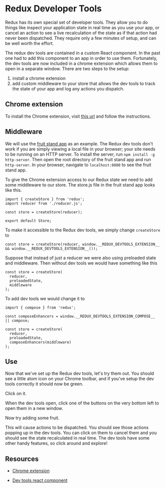 # Redux Developer Tools

Redux has its own special set of developer tools. They allow you to do things
like inspect your application state in real time as you use your app, or cancel
an action to see a live recalculation of the state as if that action had never
been dispatched. They require only a few minutes of setup, and can be well
worth the effort.

The redux dev tools are contained in a custom React component. In the past one
had to add this component to an app in order to use them. Fortunately, the dev
tools are now included in a chrome extension which allows them to open in a
separate window. There are two steps to the setup:

1) install a chrome extension
2) add custom middleware to your store that allows the dev tools to track the
state of your app and log any actions you dispatch.

## Chrome extension

To install the Chrome extension, visit [this url][chrome_extension] and follow the instructions.


## Middleware

We will use the [fruit stand app][fruit_stand] as an example. The Redux dev
tools don't work if you are simply viewing a local file in your browser; your
site needs to be running on an HTTP server. To install the server, run `npm
install -g http-server`. Then open the root directory of the fruit stand app
and run `http-server`. In your browser, navigate to `localhost:8080` to see the
fruit stand app.

To give the Chrome extension access to our Redux state we need to add some
middleware to our store. The store.js file in the fruit stand app looks like
this.

```
import { createStore } from 'redux';
import reducer from './reducer.js';

const store = createStore(reducer);

export default Store;
```

To make it accessible to the Redux dev tools, we simply change `createStore` to

```
const store = createStore(reducer, window.__REDUX_DEVTOOLS_EXTENSION__ && window.__REDUX_DEVTOOLS_EXTENSION__());
```

Suppose that instead of just a reducer we were also using preloaded state and
middleware. Then without dev tools we would have something like this

```
const store = createStore(
  reducer,
  preloadedState,
  middleware
);
```

To add dev tools we would change it to

```
import { compose } from 'redux';

const composeEnhancers = window.__REDUX_DEVTOOLS_EXTENSION_COMPOSE__ || compose;

const store = createStore(
  reducer,
  preloadedState,
  composeEnhancers(middleware)
);
```


## Use

Now that we've set up the Redux dev tools, let's try them out. You should see a
little atom icon on your Chrome toolbar, and if you've setup the dev tools
correctly it should now be green.

Click on it.

When the dev tools open, click one of the buttons on the very bottom left to
open them in a new window.

Now try adding some fruit.

This will cause actions to be dispatched. You should see those actions popping
up in the dev tools. You can click on them to cancel them and you should see
the state recalculated in real time. The dev tools have some other handy
features, so click around and explore!


## Resources

* [Chrome extension][chrome_extension]

* [Dev tools react component][react_component]


[fruit_stand]: https://github.com/appacademy/curriculum/tree/master/react/demos/fruit_stand_demos/fruit_stand_02
[chrome_extension]: https://chrome.google.com/webstore/detail/redux-devtools/lmhkpmbekcpmknklioeibfkpmmfibljd
[react_component]: https://github.com/gaearon/redux-devtools
